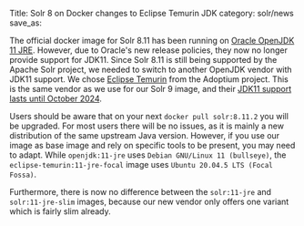 Title: Solr 8 on Docker changes to Eclipse Temurin JDK
category: solr/news
save_as:

The official docker image for Solr 8.11 has been running on [Oracle OpenJDK 11 JRE](https://hub.docker.com/_/openjdk). However, due to Oracle's new release policies, they now no longer provide support for JDK11. Since Solr 8.11 is still being supported by the Apache Solr project, we needed to switch to another OpenJDK vendor with JDK11 support. We chose [Eclipse Temurin](https://hub.docker.com/_/eclipse-temurin) from the Adoptium project. This is the same vendor as we use for our Solr 9 image, and their [JDK11 support lasts until October 2024](https://adoptium.net/support/). 

Users should be aware that on your next `docker pull solr:8.11.2` you will be upgraded. For most users there will be no issues, as it is mainly a new distribution of the same upstream Java version. However, if you use our image as base image and rely on specific tools to be present, you may need to adapt. While `openjdk:11-jre` uses `Debian GNU/Linux 11 (bullseye)`, the `eclipse-temurin:11-jre-focal` image uses `Ubuntu 20.04.5 LTS (Focal Fossa)`.

Furthermore, there is now no difference between the `solr:11-jre` and `solr:11-jre-slim` images, because our new vendor only offers one variant which is fairly slim already. 
